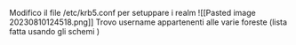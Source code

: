 Modifico il file /etc/krb5.conf per setuppare i realm
![[Pasted image 20230810124518.png]]
Trovo username appartenenti alle varie foreste (lista fatta usando gli schemi )
```bash

```